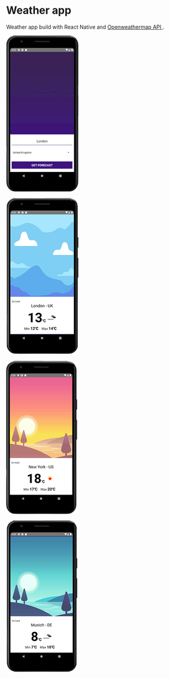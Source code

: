 # Weather app

Weather app build with React Native and [Openweathermap API ](https://openweathermap.org/api).

![Weather App screenshots](/screenshots/captura1.png)

![Weather App screenshots](/screenshots/Captura2.png)

![WeatherApp screenshots](/screenshots/captura3.png)

![Weather App screenshots](/screenshots/captura4.png)
